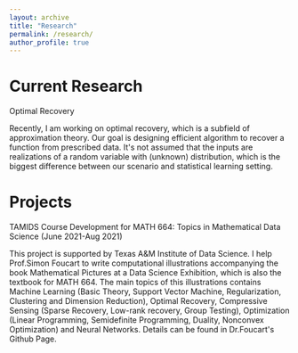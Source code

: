 ```yaml
---
layout: archive
title: "Research"
permalink: /research/
author_profile: true
---
```


Current Research
=====
Optimal Recovery

Recently, I am working on optimal recovery, which is a subfield of approximation theory. Our goal is designing efficient algorithm to recover a function from prescribed data. It's not assumed that the inputs are realizations of a random variable with (unknown) distribution, which is the biggest difference between our scenario and statistical learning setting. 

Projects
=====
TAMIDS Course Development for MATH 664: Topics in Mathematical Data Science (June 2021-Aug 2021)

This project is supported by Texas A&M Institute of Data Science. I help Prof.Simon Foucart to write computational illustrations accompanying the book Mathematical Pictures at a Data Science Exhibition, which is also the textbook for MATH 664. The main topics of this illustrations contains Machine Learning (Basic Theory, Support Vector Machine, Regularization, Clustering and Dimension Reduction), Optimal Recovery, Compressive Sensing (Sparse Recovery, Low-rank recovery, Group Testing), Optimization (Linear Programming, Semidefinite Programming, Duality, Nonconvex Optimization) and Neural Networks. Details can be found in Dr.Foucart's Github Page. 
